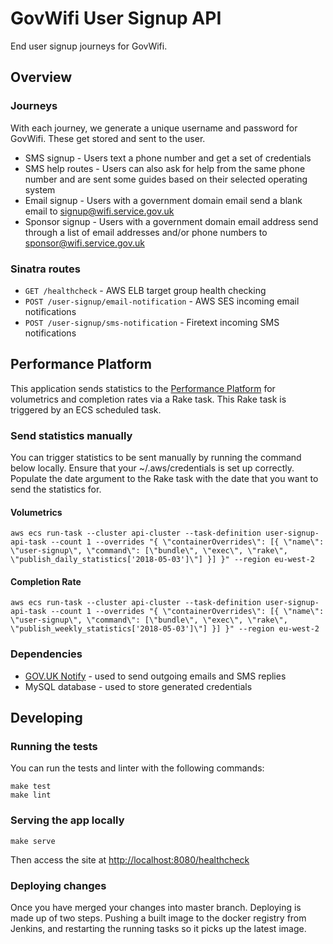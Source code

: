 # GovWifi User Signup API

End user signup journeys for GovWifi.

## Overview

### Journeys

With each journey, we generate a unique username and password for GovWifi.
These get stored and sent to the user.

* SMS signup - Users text a phone number and get a set of credentials
* SMS help routes - Users can also ask for help from the same phone number and
  are sent some guides based on their selected operating system
* Email signup - Users with a government domain email send a blank email to
  signup@wifi.service.gov.uk
* Sponsor signup - Users with a government domain email address send through a
  list of email addresses and/or phone numbers to sponsor@wifi.service.gov.uk

### Sinatra routes

* `GET /healthcheck` - AWS ELB target group health checking
* `POST /user-signup/email-notification` - AWS SES incoming email notifications
* `POST /user-signup/sms-notification` - Firetext incoming SMS notifications

## Performance Platform

This application sends statistics to the [Performance Platform](https://www.gov.uk/performance/govwifi) for volumetrics and completion rates via a Rake task.  This Rake task is triggered by an ECS scheduled task.

### Send statistics manually

You can trigger statistics to be sent manually by running the command below locally.
Ensure that your ~/.aws/credentials is set up correctly.
Populate the date argument to the Rake task with the date that you want to send the statistics for.

#### Volumetrics

```shell
aws ecs run-task --cluster api-cluster --task-definition user-signup-api-task --count 1 --overrides "{ \"containerOverrides\": [{ \"name\": \"user-signup\", \"command\": [\"bundle\", \"exec\", \"rake\", \"publish_daily_statistics['2018-05-03']\"] }] }" --region eu-west-2
```

#### Completion Rate

```shell
aws ecs run-task --cluster api-cluster --task-definition user-signup-api-task --count 1 --overrides "{ \"containerOverrides\": [{ \"name\": \"user-signup\", \"command\": [\"bundle\", \"exec\", \"rake\", \"publish_weekly_statistics['2018-05-03']\"] }] }" --region eu-west-2
```

### Dependencies

* [GOV.UK Notify](https://www.notifications.service.gov.uk/) - used to send outgoing emails and SMS replies
* MySQL database - used to store generated credentials

## Developing

### Running the tests

You can run the tests and linter with the following commands:

```shell
make test
make lint
```

### Serving the app locally

```shell
make serve
```

Then access the site at [http://localhost:8080/healthcheck](http://localhost:8080/healthcheck)

### Deploying changes

Once you have merged your changes into master branch.  Deploying is made up of
two steps.  Pushing a built image to the docker registry from Jenkins, and
restarting the running tasks so it picks up the latest image.

